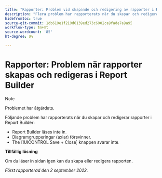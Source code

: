 ```yaml
---
title: "Rapporter: Problem vid skapande och redigering av rapporter i Report builder"
description: "Flera problem har rapporterats när du skapar och redigerar rapporter i Report Builder."
hidefromtoc: true
source-git-commit: 1db610e1f210d6139ed273c6002ca9fade7a9a95
workflow-type: tm+mt
source-wordcount: '85'
ht-degree: 0%

---
```



# Rapporter: Problem när rapporter skapas och redigeras i Report Builder

>[!NOTE]
>
>Problemet har åtgärdats.


Följande problem har rapporterats när du skapar och redigerar rapporter i Report Builder:

* Report Builder läses inte in.
* Diagramgrupperingar (axlar) försvinner.
* The [!UICONTROL Save + Close] knappen svarar inte.

**Tillfällig lösning**

Om du läser in sidan igen kan du skapa eller redigera rapporten.

_Först rapporterad den 2 september 2022._

